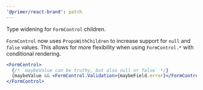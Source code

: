 ```yaml
---
'@primer/react-brand': patch
---
```


Type widening for `FormControl` children.

`FormControl` now uses `PropsWithChildren` to increase support for `null` and `false` values. This allows for more flexibility when using `FormControl.*` with conditional rendering.

```jsx
<FormControl>
  {/* `maybeValue can be truthy, but also null or false` */}
  {maybeValue && <FormControl.Validation>{maybeField.error}</FormControl.Validation>}
</FormControl>
```
